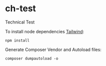 # ch-test
Technical Test

To install node dependencies [Tailwind](https://tailwindcss.com):

```
npm install
```

Generate Composer Vendor and Autoload files:

```
composer dumpautoload -o
```